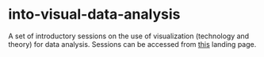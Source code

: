 # into-visual-data-analysis
A set of introductory sessions on the use of visualization (technology and theory) for data analysis. Sessions can be accessed from [this](http://www.roger-beecham.com/intro-visual-data-analysis/index.html) landing page.
